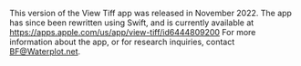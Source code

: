 This version of the View Tiff app was released in November 2022.
The app has since been rewritten using Swift, and is currently available at https://apps.apple.com/us/app/view-tiff/id6444809200
For more information about the app, or for research inquiries, contact BF@Waterplot.net.
